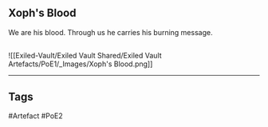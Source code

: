 ## Xoph's Blood
We are his blood.
Through us he carries his burning message.
##
![[Exiled-Vault/Exiled Vault Shared/Exiled Vault Artefacts/PoE1/_Images/Xoph's Blood.png]]

---
## Tags
#Artefact
#PoE2